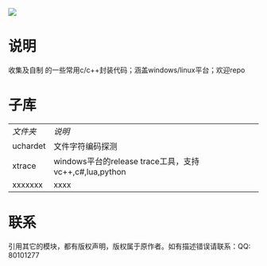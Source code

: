 ![](https://github.com/wjx0912/CppBaseUtils/blob/master/logo.jpg)

说明
=======
收集及自制 的一些常用c/c++封装代码；涵盖windows/linux平台；欢迎repo

子库
===========


<table>
<tbody>
<tr><td><em>文件夹</em></td><td><em>说明</em></td></tr>
<tr><td>uchardet</td><td>文件字符编码探测</td></tr>
<tr><td>xtrace</td><td>windows平台的release trace工具，支持vc++,c#,lua,python</td></tr>
<tr><td>xxxxxxx</td><td>xxxx</td></tr>
</tbody>
</table>


联系
===========
引用其它的模块，都有版权声明，版权属于原作者。如有描述错误请联系：QQ: 80101277
